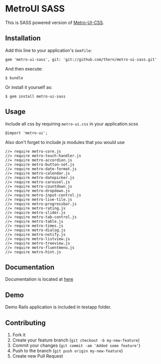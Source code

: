 # MetroUI SASS

This is SASS powered version of [Metro-UI-CSS](https://github.com/olton/Metro-UI-CSS).

## Installation

Add this line to your application's `Gemfile`:

    gem 'metro-ui-sass', git: 'git://github.com/thorn/metro-ui-sass.git'

And then execute:

    $ bundle

Or install it yourself as:

    $ gem install metro-ui-sass

## Usage

Include all css by requiring `metro-ui.css` in your application.scss

    @import 'metro-ui';

Also don't forget to include js modules that you would use

    //= require metro-core.js
    //= require metro-touch-handler.js
    //= require metro-accordion.js
    //= require metro-button-set.js
    //= require metro-date-format.js
    //= require metro-calendar.js
    //= require metro-datepicker.js
    //= require metro-carousel.js
    //= require metro-countdown.js
    //= require metro-dropdown.js
    //= require metro-input-control.js
    //= require metro-live-tile.js
    //= require metro-progressbar.js
    //= require metro-rating.js
    //= require metro-slider.js
    //= require metro-tab-control.js
    //= require metro-table.js
    //= require metro-times.js
    //= require metro-dialog.js
    //= require metro-notify.js
    //= require metro-listview.js
    //= require metro-treeview.js
    //= require metro-fluentmenu.js
    //= require metro-hint.js

## Documentation

Documentation is located at [here](http://metroui.org.ua/)

## Demo

Demo Rails application is included in testapp folder.

## Contributing

1. Fork it
2. Create your feature branch (`git checkout -b my-new-feature`)
3. Commit your changes (`git commit -am 'Added some feature'`)
4. Push to the branch (`git push origin my-new-feature`)
5. Create new Pull Request
